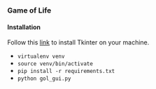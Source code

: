 ### Game of Life

#### Installation

Follow this [link](http://www.tkdocs.com/tutorial/install.html) to install
Tkinter on your machine.

- `virtualenv venv`
- `source venv/bin/activate`
- `pip install -r requirements.txt`
- `python gol_gui.py`
